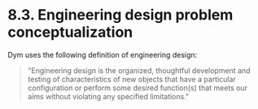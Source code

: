 # 8.3. Engineering design problem conceptualization

Dym uses the following definition of engineering design:

> "Engineering design is the organized, thoughtful development and testing of characteristics of new objects that have a particular configuration or perform some desired function(s) that meets our aims without violating any specified limitations."